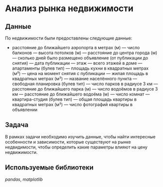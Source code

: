 # Анализ рынка недвижимости
## Данные
По недвижимости были предоставлены следующие данные:
- расстояние до ближайшего аэропорта в метрах (м)
— число балконов
— высота потолков (м)
— расстояние до центра города (м)
— сколько дней было размещено объявление (от публикации до снятия)
— дата публикации
— этаж
— всего этажей в доме
— апартаменты (булев тип)
— площадь кухни в квадратных метрах (м²)
— цена на момент снятия с публикации
— жилая площадь в квадратных метрах (м²)
— название населённого пункта
— свободная планировка (булев тип)
— число парков в радиусе 3 км
— расстояние до ближайшего парка (м)
— число водоёмов в радиусе 3 км
— расстояние до ближайшего водоёма (м)
— число комнат
— квартира-студия (булев тип)
— общая площадь квартиры в квадратных метрах (м²)
— число фотографий квартиры в объявлении
## Задача
В рамках задачи необходимо изучить данные, чтобы найти интересные особенности и зависимости, которые существуют на рынке недвидимости, чтобы определить какие параметры влияют на цену недвижимости.
## Используемые библиотеки
*pandas*, *matplotlib*
